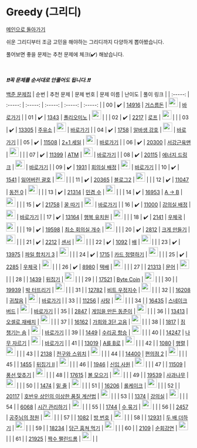 # Greedy (그리디)

[메인으로 돌아가기](https://github.com/tony9402/baekjoon)

쉬운 그리디부터 조금 고민을 해야하는 그리디까지 다양하게 뽑아봤습니다.

풀어보면 좋을 문제는 추천 문제에 체크(:heavy_check_mark:) 해놨습니다.

<br>

***❗️❗️꼭 문제를 순서대로 안풀어도 됩니다.❗️❗️***

[백준 문제집](https://www.acmicpc.net/workbook/view/6833)
|          순번          |        추천 문제         |        문제 번호         |        문제 이름         |         난이도          |        풀이 링크         |
| :-----: | :-----: | :-----: | :-----: | :-----: | :-----: |
| 00 |  :heavy_check_mark:  | <a href="https://www.acmicpc.net/problem/14916" target="_blank">14916</a> | <a href="https://www.acmicpc.net/problem/14916" target="_blank">거스름돈</a> | <img height="25px" width="25px" src="https://static.solved.ac/tier_small/6.svg"/> | <a href="./../solution/greedy/14916">바로가기</a> |
| 01 |  :heavy_check_mark:  | <a href="https://www.acmicpc.net/problem/1343" target="_blank">1343</a> | <a href="https://www.acmicpc.net/problem/1343" target="_blank">폴리오미노</a> | <img height="25px" width="25px" src="https://static.solved.ac/tier_small/6.svg"/> |                      |
| 02 |  :heavy_check_mark:  | <a href="https://www.acmicpc.net/problem/2217" target="_blank">2217</a> | <a href="https://www.acmicpc.net/problem/2217" target="_blank">로프</a> | <img height="25px" width="25px" src="https://static.solved.ac/tier_small/7.svg"/> |                      |
| 03 |  :heavy_check_mark:  | <a href="https://www.acmicpc.net/problem/13305" target="_blank">13305</a> | <a href="https://www.acmicpc.net/problem/13305" target="_blank">주유소</a> | <img height="25px" width="25px" src="https://static.solved.ac/tier_small/7.svg"/> | <a href="./../solution/greedy/13305">바로가기</a> |
| 04 |  :heavy_check_mark:  | <a href="https://www.acmicpc.net/problem/1758" target="_blank">1758</a> | <a href="https://www.acmicpc.net/problem/1758" target="_blank">알바생 강호</a> | <img height="25px" width="25px" src="https://static.solved.ac/tier_small/7.svg"/> | <a href="./../solution/greedy/1758">바로가기</a> |
| 05 |  :heavy_check_mark:  | <a href="https://www.acmicpc.net/problem/11508" target="_blank">11508</a> | <a href="https://www.acmicpc.net/problem/11508" target="_blank">2+1 세일</a> | <img height="25px" width="25px" src="https://static.solved.ac/tier_small/7.svg"/> | <a href="./../solution/greedy/11508">바로가기</a> |
| 06 |  :heavy_check_mark:  | <a href="https://www.acmicpc.net/problem/20300" target="_blank">20300</a> | <a href="https://www.acmicpc.net/problem/20300" target="_blank">서강근육맨</a> | <img height="25px" width="25px" src="https://static.solved.ac/tier_small/7.svg"/> |                      |
| 07 |  :heavy_check_mark:  | <a href="https://www.acmicpc.net/problem/11399" target="_blank">11399</a> | <a href="https://www.acmicpc.net/problem/11399" target="_blank">ATM</a> | <img height="25px" width="25px" src="https://static.solved.ac/tier_small/8.svg"/> | <a href="./../solution/greedy/11399">바로가기</a> |
| 08 |  :heavy_check_mark:  | <a href="https://www.acmicpc.net/problem/20115" target="_blank">20115</a> | <a href="https://www.acmicpc.net/problem/20115" target="_blank">에너지 드링크</a> | <img height="25px" width="25px" src="https://static.solved.ac/tier_small/8.svg"/> | <a href="./../solution/greedy/20115">바로가기</a> |
| 09 |  :heavy_check_mark:  | <a href="https://www.acmicpc.net/problem/1931" target="_blank">1931</a> | <a href="https://www.acmicpc.net/problem/1931" target="_blank">회의실 배정</a> | <img height="25px" width="25px" src="https://static.solved.ac/tier_small/9.svg"/> | <a href="./../solution/greedy/1931">바로가기</a> |
| 10 |  :heavy_check_mark:  | <a href="https://www.acmicpc.net/problem/1541" target="_blank">1541</a> | <a href="https://www.acmicpc.net/problem/1541" target="_blank">잃어버린 괄호</a> | <img height="25px" width="25px" src="https://static.solved.ac/tier_small/9.svg"/> |                      |
| 11 |  :heavy_check_mark:  | <a href="https://www.acmicpc.net/problem/20365" target="_blank">20365</a> | <a href="https://www.acmicpc.net/problem/20365" target="_blank">블로그2</a> | <img height="25px" width="25px" src="https://static.solved.ac/tier_small/9.svg"/> |                      |
| 12 |  :heavy_check_mark:  | <a href="https://www.acmicpc.net/problem/11047" target="_blank">11047</a> | <a href="https://www.acmicpc.net/problem/11047" target="_blank">동전 0</a> | <img height="25px" width="25px" src="https://static.solved.ac/tier_small/9.svg"/> |                      |
| 13 |  :heavy_check_mark:  | <a href="https://www.acmicpc.net/problem/21314" target="_blank">21314</a> | <a href="https://www.acmicpc.net/problem/21314" target="_blank">민겸 수</a> | <img height="25px" width="25px" src="https://static.solved.ac/tier_small/9.svg"/> |                      |
| 14 |  :heavy_check_mark:  | <a href="https://www.acmicpc.net/problem/16953" target="_blank">16953</a> | <a href="https://www.acmicpc.net/problem/16953" target="_blank">A → B</a> | <img height="25px" width="25px" src="https://static.solved.ac/tier_small/10.svg"/> |                      |
| 15 |  :heavy_check_mark:  | <a href="https://www.acmicpc.net/problem/21758" target="_blank">21758</a> | <a href="https://www.acmicpc.net/problem/21758" target="_blank">꿀 따기</a> | <img height="25px" width="25px" src="https://static.solved.ac/tier_small/10.svg"/> | <a href="./../solution/greedy/21758">바로가기</a> |
| 16 |  :heavy_check_mark:  | <a href="https://www.acmicpc.net/problem/11000" target="_blank">11000</a> | <a href="https://www.acmicpc.net/problem/11000" target="_blank">강의실 배정</a> | <img height="25px" width="25px" src="https://static.solved.ac/tier_small/11.svg"/> | <a href="./../solution/greedy/11000">바로가기</a> |
| 17 |  :heavy_check_mark:  | <a href="https://www.acmicpc.net/problem/13164" target="_blank">13164</a> | <a href="https://www.acmicpc.net/problem/13164" target="_blank">행복 유치원</a> | <img height="25px" width="25px" src="https://static.solved.ac/tier_small/11.svg"/> |                      |
| 18 |  :heavy_check_mark:  | <a href="https://www.acmicpc.net/problem/2141" target="_blank">2141</a> | <a href="https://www.acmicpc.net/problem/2141" target="_blank">우체국</a> | <img height="25px" width="25px" src="https://static.solved.ac/tier_small/11.svg"/> |                      |
| 19 |  :heavy_check_mark:  | <a href="https://www.acmicpc.net/problem/19598" target="_blank">19598</a> | <a href="https://www.acmicpc.net/problem/19598" target="_blank">최소 회의실 개수</a> | <img height="25px" width="25px" src="https://static.solved.ac/tier_small/11.svg"/> |                      |
| 20 |  :heavy_check_mark:  | <a href="https://www.acmicpc.net/problem/2812" target="_blank">2812</a> | <a href="https://www.acmicpc.net/problem/2812" target="_blank">크게 만들기</a> | <img height="25px" width="25px" src="https://static.solved.ac/tier_small/11.svg"/> |                      |
| 21 |  :heavy_check_mark:  | <a href="https://www.acmicpc.net/problem/2212" target="_blank">2212</a> | <a href="https://www.acmicpc.net/problem/2212" target="_blank">센서</a> | <img height="25px" width="25px" src="https://static.solved.ac/tier_small/11.svg"/> |                      |
| 22 |  :heavy_check_mark:  | <a href="https://www.acmicpc.net/problem/1092" target="_blank">1092</a> | <a href="https://www.acmicpc.net/problem/1092" target="_blank">배</a> | <img height="25px" width="25px" src="https://static.solved.ac/tier_small/11.svg"/> |                      |
| 23 |  :heavy_check_mark:  | <a href="https://www.acmicpc.net/problem/13975" target="_blank">13975</a> | <a href="https://www.acmicpc.net/problem/13975" target="_blank">파일 합치기 3</a> | <img height="25px" width="25px" src="https://static.solved.ac/tier_small/11.svg"/> |                      |
| 24 |  :heavy_check_mark:  | <a href="https://www.acmicpc.net/problem/1715" target="_blank">1715</a> | <a href="https://www.acmicpc.net/problem/1715" target="_blank">카드 정렬하기</a> | <img height="25px" width="25px" src="https://static.solved.ac/tier_small/12.svg"/> |                      |
| 25 |  :heavy_check_mark:  | <a href="https://www.acmicpc.net/problem/2285" target="_blank">2285</a> | <a href="https://www.acmicpc.net/problem/2285" target="_blank">우체국</a> | <img height="25px" width="25px" src="https://static.solved.ac/tier_small/12.svg"/> |                      |
| 26 |  :heavy_check_mark:  | <a href="https://www.acmicpc.net/problem/8980" target="_blank">8980</a> | <a href="https://www.acmicpc.net/problem/8980" target="_blank">택배</a> | <img height="25px" width="25px" src="https://static.solved.ac/tier_small/13.svg"/> |                      |
| 27 |                      | <a href="https://www.acmicpc.net/problem/21313" target="_blank">21313</a> | <a href="https://www.acmicpc.net/problem/21313" target="_blank">문어</a> | <img height="25px" width="25px" src="https://static.solved.ac/tier_small/4.svg"/> |                      |
| 28 |                      | <a href="https://www.acmicpc.net/problem/1439" target="_blank">1439</a> | <a href="https://www.acmicpc.net/problem/1439" target="_blank">뒤집기</a> | <img height="25px" width="25px" src="https://static.solved.ac/tier_small/6.svg"/> |                      |
| 29 |                      | <a href="https://www.acmicpc.net/problem/17521" target="_blank">17521</a> | <a href="https://www.acmicpc.net/problem/17521" target="_blank">Byte Coin</a> | <img height="25px" width="25px" src="https://static.solved.ac/tier_small/6.svg"/> |                      |
| 30 |                      | <a href="https://www.acmicpc.net/problem/19939" target="_blank">19939</a> | <a href="https://www.acmicpc.net/problem/19939" target="_blank">박 터뜨리기</a> | <img height="25px" width="25px" src="https://static.solved.ac/tier_small/6.svg"/> |                      |
| 31 |                      | <a href="https://www.acmicpc.net/problem/12782" target="_blank">12782</a> | <a href="https://www.acmicpc.net/problem/12782" target="_blank">비트 우정지수</a> | <img height="25px" width="25px" src="https://static.solved.ac/tier_small/6.svg"/> |                      |
| 32 |                      | <a href="https://www.acmicpc.net/problem/16208" target="_blank">16208</a> | <a href="https://www.acmicpc.net/problem/16208" target="_blank">귀찮음</a> | <img height="25px" width="25px" src="https://static.solved.ac/tier_small/6.svg"/> | <a href="./../solution/greedy/16208">바로가기</a> |
| 33 |                      | <a href="https://www.acmicpc.net/problem/11256" target="_blank">11256</a> | <a href="https://www.acmicpc.net/problem/11256" target="_blank">사탕</a> | <img height="25px" width="25px" src="https://static.solved.ac/tier_small/6.svg"/> |                      |
| 34 |                      | <a href="https://www.acmicpc.net/problem/16435" target="_blank">16435</a> | <a href="https://www.acmicpc.net/problem/16435" target="_blank">스네이크버드</a> | <img height="25px" width="25px" src="https://static.solved.ac/tier_small/6.svg"/> | <a href="./../solution/greedy/16435">바로가기</a> |
| 35 |                      | <a href="https://www.acmicpc.net/problem/2847" target="_blank">2847</a> | <a href="https://www.acmicpc.net/problem/2847" target="_blank">게임을 만든 동준이</a> | <img height="25px" width="25px" src="https://static.solved.ac/tier_small/7.svg"/> |                      |
| 36 |                      | <a href="https://www.acmicpc.net/problem/13413" target="_blank">13413</a> | <a href="https://www.acmicpc.net/problem/13413" target="_blank">오셀로 재배치</a> | <img height="25px" width="25px" src="https://static.solved.ac/tier_small/7.svg"/> |                      |
| 37 |                      | <a href="https://www.acmicpc.net/problem/16162" target="_blank">16162</a> | <a href="https://www.acmicpc.net/problem/16162" target="_blank">가희와 3단 고음</a> | <img height="25px" width="25px" src="https://static.solved.ac/tier_small/7.svg"/> |                      |
| 38 |                      | <a href="https://www.acmicpc.net/problem/1817" target="_blank">1817</a> | <a href="https://www.acmicpc.net/problem/1817" target="_blank">짐 챙기는 숌</a> | <img height="25px" width="25px" src="https://static.solved.ac/tier_small/7.svg"/> | <a href="./../solution/greedy/1817">바로가기</a> |
| 39 |                      | <a href="https://www.acmicpc.net/problem/1449" target="_blank">1449</a> | <a href="https://www.acmicpc.net/problem/1449" target="_blank">수리공 항승</a> | <img height="25px" width="25px" src="https://static.solved.ac/tier_small/8.svg"/> |                      |
| 40 |                      | <a href="https://www.acmicpc.net/problem/14247" target="_blank">14247</a> | <a href="https://www.acmicpc.net/problem/14247" target="_blank">나무 자르기</a> | <img height="25px" width="25px" src="https://static.solved.ac/tier_small/8.svg"/> | <a href="./../solution/greedy/14247">바로가기</a> |
| 41 |                      | <a href="https://www.acmicpc.net/problem/13019" target="_blank">13019</a> | <a href="https://www.acmicpc.net/problem/13019" target="_blank">A를 B로</a> | <img height="25px" width="25px" src="https://static.solved.ac/tier_small/9.svg"/> |                      |
| 42 |                      | <a href="https://www.acmicpc.net/problem/1080" target="_blank">1080</a> | <a href="https://www.acmicpc.net/problem/1080" target="_blank">행렬</a> | <img height="25px" width="25px" src="https://static.solved.ac/tier_small/9.svg"/> |                      |
| 43 |                      | <a href="https://www.acmicpc.net/problem/2138" target="_blank">2138</a> | <a href="https://www.acmicpc.net/problem/2138" target="_blank">전구와 스위치</a> | <img height="25px" width="25px" src="https://static.solved.ac/tier_small/9.svg"/> |                      |
| 44 |                      | <a href="https://www.acmicpc.net/problem/14400" target="_blank">14400</a> | <a href="https://www.acmicpc.net/problem/14400" target="_blank">편의점 2</a> | <img height="25px" width="25px" src="https://static.solved.ac/tier_small/9.svg"/> |                      |
| 45 |                      | <a href="https://www.acmicpc.net/problem/1455" target="_blank">1455</a> | <a href="https://www.acmicpc.net/problem/1455" target="_blank">뒤집기 II</a> | <img height="25px" width="25px" src="https://static.solved.ac/tier_small/9.svg"/> |                      |
| 46 |                      | <a href="https://www.acmicpc.net/problem/1946" target="_blank">1946</a> | <a href="https://www.acmicpc.net/problem/1946" target="_blank">신입 사원</a> | <img height="25px" width="25px" src="https://static.solved.ac/tier_small/10.svg"/> |                      |
| 47 |                      | <a href="https://www.acmicpc.net/problem/11509" target="_blank">11509</a> | <a href="https://www.acmicpc.net/problem/11509" target="_blank">풍선 맞추기</a> | <img height="25px" width="25px" src="https://static.solved.ac/tier_small/10.svg"/> |                      |
| 48 |                      | <a href="https://www.acmicpc.net/problem/17615" target="_blank">17615</a> | <a href="https://www.acmicpc.net/problem/17615" target="_blank">볼 모으기</a> | <img height="25px" width="25px" src="https://static.solved.ac/tier_small/10.svg"/> |                      |
| 49 |                      | <a href="https://www.acmicpc.net/problem/19539" target="_blank">19539</a> | <a href="https://www.acmicpc.net/problem/19539" target="_blank">사과나무</a> | <img height="25px" width="25px" src="https://static.solved.ac/tier_small/10.svg"/> |                      |
| 50 |                      | <a href="https://www.acmicpc.net/problem/1474" target="_blank">1474</a> | <a href="https://www.acmicpc.net/problem/1474" target="_blank">밑 줄</a> | <img height="25px" width="25px" src="https://static.solved.ac/tier_small/10.svg"/> |                      |
| 51 |                      | <a href="https://www.acmicpc.net/problem/16206" target="_blank">16206</a> | <a href="https://www.acmicpc.net/problem/16206" target="_blank">롤케이크</a> | <img height="25px" width="25px" src="https://static.solved.ac/tier_small/10.svg"/> |                      |
| 52 |                      | <a href="https://www.acmicpc.net/problem/20117" target="_blank">20117</a> | <a href="https://www.acmicpc.net/problem/20117" target="_blank">호반우 상인의 이상한 품질 계산법</a> | <img height="25px" width="25px" src="https://static.solved.ac/tier_small/10.svg"/> |                      |
| 53 |                      | <a href="https://www.acmicpc.net/problem/1374" target="_blank">1374</a> | <a href="https://www.acmicpc.net/problem/1374" target="_blank">강의실</a> | <img height="25px" width="25px" src="https://static.solved.ac/tier_small/11.svg"/> |                      |
| 54 |                      | <a href="https://www.acmicpc.net/problem/6068" target="_blank">6068</a> | <a href="https://www.acmicpc.net/problem/6068" target="_blank">시간 관리하기</a> | <img height="25px" width="25px" src="https://static.solved.ac/tier_small/11.svg"/> |                      |
| 55 |                      | <a href="https://www.acmicpc.net/problem/1744" target="_blank">1744</a> | <a href="https://www.acmicpc.net/problem/1744" target="_blank">수 묶기</a> | <img height="25px" width="25px" src="https://static.solved.ac/tier_small/12.svg"/> |                      |
| 56 |                      | <a href="https://www.acmicpc.net/problem/2457" target="_blank">2457</a> | <a href="https://www.acmicpc.net/problem/2457" target="_blank">공주님의 정원</a> | <img height="25px" width="25px" src="https://static.solved.ac/tier_small/12.svg"/> |                      |
| 57 |                      | <a href="https://www.acmicpc.net/problem/1082" target="_blank">1082</a> | <a href="https://www.acmicpc.net/problem/1082" target="_blank">방 번호</a> | <img height="25px" width="25px" src="https://static.solved.ac/tier_small/12.svg"/> |                      |
| 58 |                      | <a href="https://www.acmicpc.net/problem/12931" target="_blank">12931</a> | <a href="https://www.acmicpc.net/problem/12931" target="_blank">두 배 더하기</a> | <img height="25px" width="25px" src="https://static.solved.ac/tier_small/12.svg"/> |                      |
| 59 |                      | <a href="https://www.acmicpc.net/problem/18234" target="_blank">18234</a> | <a href="https://www.acmicpc.net/problem/18234" target="_blank">당근 훔쳐 먹기</a> | <img height="25px" width="25px" src="https://static.solved.ac/tier_small/12.svg"/> |                      |
| 60 |                      | <a href="https://www.acmicpc.net/problem/2109" target="_blank">2109</a> | <a href="https://www.acmicpc.net/problem/2109" target="_blank">순회강연</a> | <img height="25px" width="25px" src="https://static.solved.ac/tier_small/13.svg"/> |                      |
| 61 |                      | <a href="https://www.acmicpc.net/problem/21925" target="_blank">21925</a> | <a href="https://www.acmicpc.net/problem/21925" target="_blank">짝수 팰린드롬</a> | <img height="25px" width="25px" src="https://static.solved.ac/tier_small/14.svg"/> |                      |

